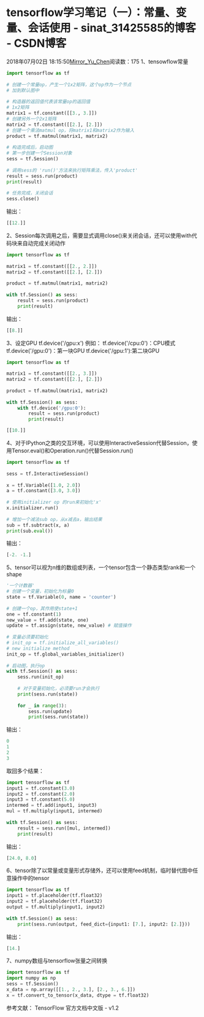 # tensorflow学习笔记（一）：常量、变量、会话使用 - sinat_31425585的博客 - CSDN博客
2018年07月02日 18:15:50[Mirror_Yu_Chen](https://me.csdn.net/sinat_31425585)阅读数：175
1、tensowflow常量
```python
import tensorflow as tf
​
# 创建一个常量op，产生一个1x2矩阵，这个op作为一个节点
# 加到默认图中
​
# 构造器的返回值代表该常量op的返回值
# 1x2矩阵
matrix1 = tf.constant([[3., 3.]])
# 创建另外一个2x1矩阵
matrix2 = tf.constant([[2.], [2.]])
# 创建一个乘法matmul op，将matrix1和matrix2作为输入
product = tf.matmul(matrix1, matrix2)
​
# 构造完成后，启动图
# 第一步创建一个Session对象
sess = tf.Session()
​
# 调用sess的 'run()'方法来执行矩阵乘法，传入'product'
result = sess.run(product)
print(result)
​
# 任务完成，关闭会话
sess.close()
```
输出：
```python
[[12.]]
```
2、Session每次调用之后，需要显式调用close()来关闭会话，还可以使用with代码块来自动完成关闭动作
```python
import tensorflow as tf
​
matrix1 = tf.constant([[2., 2.]])
matrix2 = tf.constant([[2.], [2.]])
​
product = tf.matmul(matrix1, matrix2)
​
with tf.Session() as sess:
    result = sess.run(product)
    print(result)
```
输出：
```python
[[8.]]
```
3、设定GPU
tf.device('/gpu:x')
例如：
tf.device('/cpu:0')：CPU模式
tf.device('/gpu:0')：第一块GPU
tf.device('/gpu:1'):第二块GPU
```python
import tensorflow as tf
​
matrix1 = tf.constant([[2., 3.]])
matrix2 = tf.constant([[2.], [2.]])
​
product = tf.matmul(matrix1, matrix2)
​
with tf.Session() as sess:
    with tf.device('/gpu:0'):
        result = sess.run(product)
        print(result)
```
```python
[[10.]]
```
4、对于IPython之类的交互环境，可以使用InteractiveSession代替Session，使用Tensor.eval()和Operation.run()代替Session.run()
```python
import tensorflow as tf
​
sess = tf.InteractiveSession()
​
x = tf.Variable([1.0, 2.0])
a = tf.constant([3.0, 3.0])
​
# 使用initializer op 的run来初始化'x'
x.initializer.run()
​
# 增加一个减法sub op，从x减去a，输出结果
sub = tf.subtract(x, a)
print(sub.eval())
```
输出：
```python
[-2. -1.]
```
5、tensor可以视为n维的数组或列表，一个tensor包含一个静态类型rank和一个shape
```python
'一个计数器'
# 创建一个变量，初始化为标量0
state = tf.Variable(0, name = 'counter')
​
# 创建一个op，其作用使state+1
one = tf.constant(1)
new_value = tf.add(state, one)
update = tf.assign(state, new_value) # 赋值操作
​
# 变量必须要初始化
# init_op = tf.initialize_all_variables()
# new initialize method
init_op = tf.global_variables_initializer()
​
# 启动图，执行op
with tf.Session() as sess:
    sess.run(init_op)
    
    # 对于变量初始化，必须要run才会执行
    print(sess.run(state))
    
    for _ in range(3):
        sess.run(update)
        print(sess.run(state))
```
输出：
​
```python
0
1
2
3
```
取回多个结果：
```python
import tensorflow as tf
input1 = tf.constant(3.0)
input2 = tf.constant(2.0)
input3 = tf.constant(5.0)
intermed = tf.add(input1, input3)
mul = tf.multiply(input1, intermed)
​
with tf.Session() as sess:
    result = sess.run([mul, intermed])
    print(result)
```
输出：​
```python
[24.0, 8.0]
```
6、tensor除了以常量或变量形式存储外，还可以使用feed机制，临时替代图中任意操作中的tensor
```python
import tensorflow as tf
input1 = tf.placeholder(tf.float32)
input2 = tf.placeholder(tf.float32)
output = tf.multiply(input1, input2)
​
with tf.Session() as sess:
    print(sess.run(output, feed_dict={input1: [7.], input2: [2.]}))
```
输出：
```python
[14.]
```
7、numpy数组与tensorflow张量之间转换
```python
import tensorflow as tf
import numpy as np
sess = tf.Session()
x_data = np.array([[1., 2., 3.], [2., 3., 6.]])
x = tf.convert_to_tensor(x_data, dtype = tf.float32)
```
参考文献：
TensorFlow 官方文档中文版 - v1.2
​
